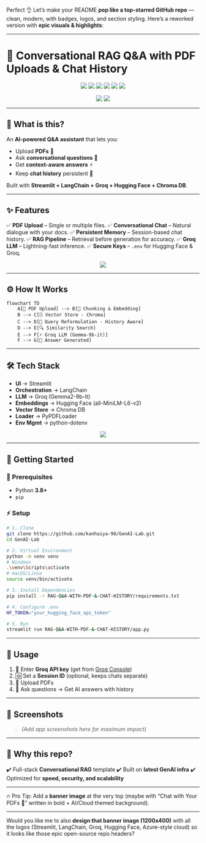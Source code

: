 Perfect 👌 Let’s make your README **pop like a top-starred GitHub repo** — clean, modern, with badges, logos, and section styling. Here’s a reworked version with **epic visuals & highlights**:

---

# 🤖 Conversational RAG Q\&A with PDF Uploads & Chat History

<p align="center">
  <img src="https://img.shields.io/badge/Python-3.8%2B-blue?logo=python" />
  <img src="https://img.shields.io/badge/Streamlit-App-red?logo=streamlit" />
  <img src="https://img.shields.io/badge/LangChain-Orchestration-orange?logo=chainlink" />
  <img src="https://img.shields.io/badge/Groq-LLM-black?logo=groq" />
  <img src="https://img.shields.io/badge/HuggingFace-Embeddings-yellow?logo=huggingface" />
  <img src="https://img.shields.io/badge/Chroma-VectorDB-green?logo=redis" />
</p>  

<p align="center">
  <img src="https://img.shields.io/github/stars/kanhaiya-98/GenAI-Lab?style=social" />
  <img src="https://img.shields.io/github/forks/kanhaiya-98/GenAI-Lab?style=social" />
</p>  

---

## 🚀 What is this?

An **AI-powered Q\&A assistant** that lets you:

* Upload **PDFs** 📑
* Ask **conversational questions** 💬
* Get **context-aware answers** ⚡
* Keep **chat history** persistent 🔄

Built with **Streamlit + LangChain + Groq + Hugging Face + Chroma DB**.

---

## ✨ Features

✅ **PDF Upload** – Single or multiple files.
✅ **Conversational Chat** – Natural dialogue with your docs.
✅ **Persistent Memory** – Session-based chat history.
✅ **RAG Pipeline** – Retrieval before generation for accuracy.
✅ **Groq LLM** – Lightning-fast inference.
✅ **Secure Keys** – `.env` for Hugging Face & Groq.

<p align="center">
  <img src="https://skillicons.dev/icons?i=python,streamlit,azure,git,github" />
</p>  

---

## ⚙️ How It Works

```mermaid
flowchart TD
    A[📂 PDF Upload] --> B[🔎 Chunking & Embedding]
    B --> C[🗄️ Vector Store - Chroma]
    C --> D[📜 Query Reformulation - History Aware]
    D --> E[🔍 Similarity Search]
    E --> F[⚡ Groq LLM (Gemma-9b-it)]
    F --> G[🤖 Answer Generated]
```

---

## 🛠️ Tech Stack

* **UI** → Streamlit
* **Orchestration** → LangChain
* **LLM** → Groq (Gemma2-9b-It)
* **Embeddings** → Hugging Face (all-MiniLM-L6-v2)
* **Vector Store** → Chroma DB
* **Loader** → PyPDFLoader
* **Env Mgmt** → python-dotenv

<p align="center">
  <img src="https://skillicons.dev/icons?i=python,pytorch,docker" />  
</p>  

---

## 🚀 Getting Started

### 🔧 Prerequisites

* Python **3.8+**
* `pip`

### ⚡ Setup

```bash
# 1. Clone
git clone https://github.com/kanhaiya-98/GenAI-Lab.git
cd GenAI-Lab

# 2. Virtual Environment
python -m venv venv
# Windows
.\venv\Scripts\activate
# macOS/Linux
source venv/bin/activate

# 3. Install Dependencies
pip install -r RAG-Q&A-WITH-PDF-&-CHAT-HISTORY/requirements.txt

# 4. Configure .env
HF_TOKEN="your_hugging_face_api_token"

# 5. Run
streamlit run RAG-Q&A-WITH-PDF-&-CHAT-HISTORY/app.py
```

---

## 📖 Usage

1. 🔑 Enter **Groq API key** (get from [Groq Console](https://console.groq.com/))
2. 🆔 Set a **Session ID** (optional, keeps chats separate)
3. 📂 Upload PDFs
4. 💬 Ask questions → Get AI answers with history

---

## 📸 Screenshots

> *(Add app screenshots here for maximum impact)*

---

## 🌟 Why this repo?

✔️ Full-stack **Conversational RAG** template
✔️ Built on **latest GenAI infra**
✔️ Optimized for **speed, security, and scalability**

---

🔥 Pro Tip: Add a **banner image** at the very top (maybe with “Chat with Your PDFs 🚀” written in bold + AI/Cloud themed background).

---

Would you like me to also **design that banner image (1200x400)** with all the logos (Streamlit, LangChain, Groq, Hugging Face, Azure-style cloud) so it looks like those epic open-source repo headers?
